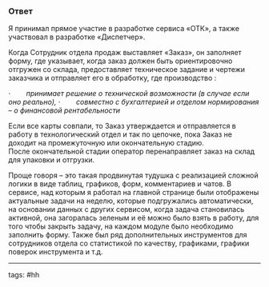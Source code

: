 ### Ответ

Я принимал прямое участие в разработке сервиса «ОТК», а также участвовал в разработке «Диспетчер».

Когда Сотрудник отдела продаж выставляет «Заказ», он заполняет форму, где указывает, когда заказ должен быть ориентировочно отгружен со склада, предоставляет техническое задание и чертежи заказчика и отправляет его в обработку, где производство :

·        _принимает решение о технической возможности (в случае если оно реально),_
·        _совместно с бухгалтерией и отделом нормирования – о финансовой рентабельности_

Если все карты совпали, то Заказ утверждается и отправляется в работу в технологический отдел и так по цепочке, пока Заказ не доходит на промежуточную или окончательную стадию.  
После окончательной стадии оператор перенаправляет заказ на склад для упаковки и отгрузки.

Проще говоря – это такая продвинутая тудушка с реализацией сложной логики в виде таблиц, графиков, форм, комментариев и чатов. В сервисе, над которым я работал на главной странице были отображены актуальные задачи на неделю, которые подгружались автоматически, на основании данных с других сервисом, когда задача становилась активной, она загоралась зеленым и её можно было взять в работу, для того чтобы закрыть задачу, на каждом модуле было необходимо заполнить форму. Также был ряд дополнительных инструментов для сотрудников отдела со статистикой по качеству, графиками, графики поверок инструмента и т.д.

___
tags: #hh